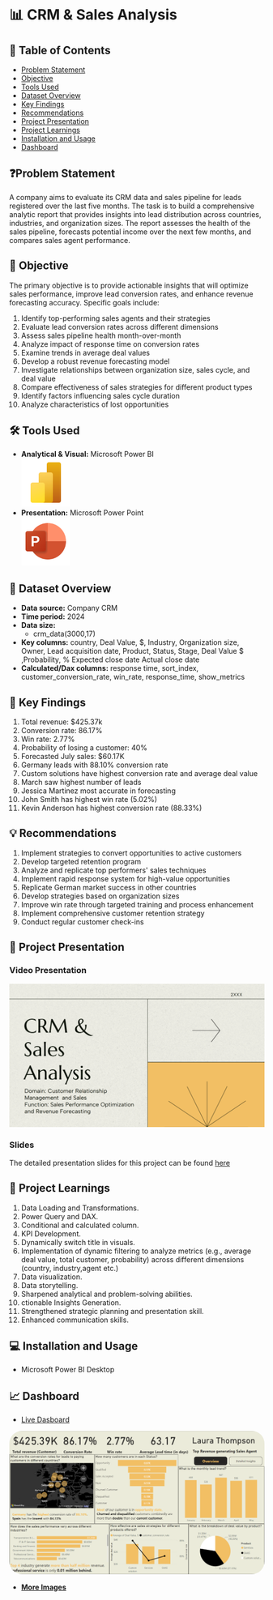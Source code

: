 # 📊 CRM & Sales Analysis

## 📕 Table of Contents
- [Problem Statement](#-problem-statement)
- [Objective](#-objective)
- [Tools Used](#%EF%B8%8F-tools-used)
- [Dataset Overview](#-dataset-overview)
- [Key Findings](#-key-findings)
- [Recommendations](#-recommendations)
- [Project Presentation](#-project-presentation)
- [Project Learnings](#-project-learnings)
- [Installation and Usage](#-installation-and-usage)
- [Dashboard](#-dashboard)

## ❓Problem Statement
A company aims to evaluate its CRM data and sales pipeline for leads registered over the last five months. The task is to build a comprehensive analytic report that provides insights into lead distribution across countries, industries, and organization sizes. The report assesses the health of the sales pipeline, forecasts potential income over the next few months, and compares sales agent performance.

## 🎯 Objective
The primary objective is to provide actionable insights that will optimize sales performance, improve lead conversion rates, and enhance revenue forecasting accuracy. Specific goals include:

1. Identify top-performing sales agents and their strategies
2. Evaluate lead conversion rates across different dimensions
3. Assess sales pipeline health month-over-month
4. Analyze impact of response time on conversion rates
5. Examine trends in average deal values
6. Develop a robust revenue forecasting model
7. Investigate relationships between organization size, sales cycle, and deal value
8. Compare effectiveness of sales strategies for different product types
9. Identify factors influencing sales cycle duration
10. Analyze characteristics of lost opportunities

## 🛠️ Tools Used
- **Analytical & Visual:**  Microsoft Power BI\
  <img width="96" height="96" src="https://github.com/amanat-mahmud/useful_icons/blob/main/icons8-power-bi-2021-144.png" alt="power-bi-2021"/>
- **Presentation:** Microsoft Power Point\
  <img width="96" height="96" src="https://github.com/amanat-mahmud/useful_icons/blob/main/icons8-power-point-144.png" alt="microsoft-powerpoint-2019"/>

## 📅 Dataset Overview
- **Data source:** Company CRM
- **Time period:** 2024
- **Data size:** 
  - crm_data(3000,17)
- **Key columns:** country, Deal Value, $, Industry, Organization size, Owner, Lead acquisition date, Product, Status, Stage, Deal Value $ ,Probability, % Expected close date Actual close date 
- **Calculated/Dax columns:** response time, sort_index, customer_conversion_rate, win_rate, response_time, show_metrics


## 🔎 Key Findings
1. Total revenue: $425.37k
2. Conversion rate: 86.17%
3. Win rate: 2.77%
4. Probability of losing a customer: 40%
5. Forecasted July sales: $60.17K
6. Germany leads with 88.10% conversion rate
7. Custom solutions have highest conversion rate and average deal value
8. March saw highest number of leads
9. Jessica Martinez most accurate in forecasting
10. John Smith has highest win rate (5.02%)
11. Kevin Anderson has highest conversion rate (88.33%)

## 💡 Recommendations
1. Implement strategies to convert opportunities to active customers
2. Develop targeted retention program
3. Analyze and replicate top performers' sales techniques
4. Implement rapid response system for high-value opportunities
5. Replicate German market success in other countries
6. Develop strategies based on organization sizes
7. Improve win rate through targeted training and process enhancement
8. Implement comprehensive customer retention strategy
9. Conduct regular customer check-ins

## 📌 Project Presentation
### Video Presentation
[![CRM & Sales Analysis Presentation](https://github.com/amanat-mahmud/crm_and_sales/blob/main/cover.png)](https://www.linkedin.com/feed/update/urn:li:activity:7222201387374297088/)

### Slides
The detailed presentation slides for this project can be found [here](https://github.com/amanat-mahmud/crm_and_sales/blob/main/slide.pdf)

## 🧠 Project Learnings
1. Data Loading and Transformations.
2. Power Query and DAX.
3. Conditional and calculated column.
4. KPI Development.
5. Dynamically switch title in visuals.
6. Implementation of dynamic filtering to analyze metrics (e.g., average deal value, total customer, probability) across different dimensions (country, industry,agent etc.)
7. Data visualization.
8. Data storytelling.
9. Sharpened analytical and problem-solving abilities.
10. ctionable Insights Generation.
11. Strengthened strategic planning and  presentation skill.
12. Enhanced communication skills.

## 💻 Installation and Usage
- Microsoft Power BI Desktop

## 📈 Dashboard
- [Live Dasboard](https://tinyurl.com/2zk3rw56)
<img style="border-radius:25px;" src="https://github.com/amanat-mahmud/crm_and_sales/blob/main/Dashboard%20SS/overview.png">

- [**More Images**](https://github.com/amanat-mahmud/crm_and_sales/tree/main/Dashboard%20SS)
